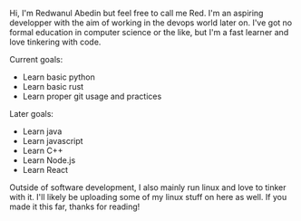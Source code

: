 Hi, I'm Redwanul Abedin but feel free to call me Red.
I'm an aspiring developper with the aim of working in the devops world later on.
I've got no formal education in computer science or the like, but I'm a fast learner and love tinkering with code.

Current goals:
  - Learn basic python
  - Learn basic rust
  - Learn proper git usage and practices
  
Later goals:
  - Learn java
  - Learn javascript
  - Learn C++
  - Learn Node.js
  - Learn React
  
Outside of software development, I also mainly run linux and love to tinker with it. I'll likely be uploading some of my linux stuff on here as well.
If you made it this far, thanks for reading!
